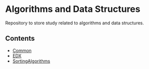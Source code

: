 # Algorithms and Data Structures
Repository to store study related to algorithms and data structures.

## Contents
- [Common](./Common/README.md)
- [EDX](./EDX/README.md)
- [SortingAlgorithms](./SortingAlgorithms/README.md)
